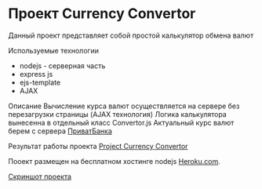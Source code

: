 # Проект Currency Convertor
 Данный проект представляет собой простой калькулятор обмена валют
 
 Используемые технологии
 * nodejs - серверная часть 
 * express js
 * ejs-template
 * AJAX 
 
 Описание
 Вычисление курса валют осуществляется на сервере без перезагрузки страницы (AJAX технология)
 Логика калькулятора вынесенна в отдельный класс Convertor.js
 Актуальный курс валют берем с сервера [ПриватБанка](https://api.privatbank.ua/p24api/pubinfo?json&exchange&coursid=5)
 
 Результат работы проекта [Project Currency Convertor](https://private2020-convertor.herokuapp.com) 
     
 Пооект размещен на бесплатном хостинге nodejs [Heroku.com](https://herokuapp.com).
 
 [Скриншот проекта](/screen.png)

